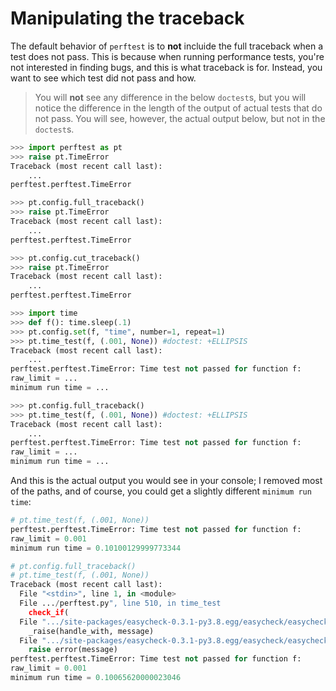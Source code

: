 # Manipulating the traceback

The default behavior of `perftest` is to **not** incluide the full traceback when a test does not pass. This is because when running performance tests, you're not interested in finding bugs, and this is what traceback is for. Instead, you want to see which test did not pass and how.

> You will **not** see any difference in the below `doctest`s, but you will notice the difference in the length of the output of actual tests that do not pass. You will see, however, the actual output below, but not in the `doctest`s.


```python
>>> import perftest as pt
>>> raise pt.TimeError
Traceback (most recent call last):
    ...
perftest.perftest.TimeError

>>> pt.config.full_traceback()
>>> raise pt.TimeError
Traceback (most recent call last):
    ...
perftest.perftest.TimeError

>>> pt.config.cut_traceback()
>>> raise pt.TimeError
Traceback (most recent call last):
    ...
perftest.perftest.TimeError

```

```python
>>> import time
>>> def f(): time.sleep(.1)
>>> pt.config.set(f, "time", number=1, repeat=1)
>>> pt.time_test(f, (.001, None)) #doctest: +ELLIPSIS
Traceback (most recent call last):
    ...
perftest.perftest.TimeError: Time test not passed for function f:
raw_limit = ...
minimum run time = ...

>>> pt.config.full_traceback()
>>> pt.time_test(f, (.001, None)) #doctest: +ELLIPSIS
Traceback (most recent call last):
    ...
perftest.perftest.TimeError: Time test not passed for function f:
raw_limit = ...
minimum run time = ...

```

And this is the actual output you would see in your console; I removed most of the paths, and of course, you could get a slightly different `minimum run time`:

```python
# pt.time_test(f, (.001, None))
perftest.perftest.TimeError: Time test not passed for function f:
raw_limit = 0.001
minimum run time = 0.10100129999773344
```

```python
# pt.config.full_traceback()
# pt.time_test(f, (.001, None))
Traceback (most recent call last):
  File "<stdin>", line 1, in <module>
  File .../perftest.py", line 510, in time_test
    check_if(
  File ".../site-packages/easycheck-0.3.1-py3.8.egg/easycheck/easycheck.py", line 114, in check_if
    _raise(handle_with, message)
  File ".../site-packages/easycheck-0.3.1-py3.8.egg/easycheck/easycheck.py", line 848, in _raise
    raise error(message)
perftest.perftest.TimeError: Time test not passed for function f:
raw_limit = 0.001
minimum run time = 0.10065620000023046
```
